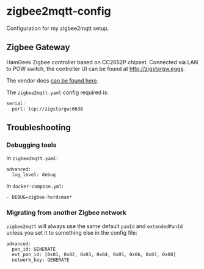 zigbee2mqtt-config
==========

Configuration for my zigbee2mqtt setup.


Zigbee Gateway
----------

HamGeek Zigbee controller based on CC2652P chipset. Connected via LAN to POW switch, the controller
UI can be found at http://zigstargw.eggs.

The vendor docs [can be found here](https://docs.google.com/document/d/1jTb5zv91QcaXOcuIfqH5Ss0eCGM6MlBZ/edit).  

The `zigbee2mqtt.yaml` config required is:
```
serial:
  port: tcp://zigstargw:6638
```


Troubleshooting
----------

### Debugging tools

In `zigbee2mqtt.yaml`:

```
advanced:
  log_level: debug
```

In `docker-compose.yml`:

```
- DEBUG=zigbee-herdsman*
```

### Migrating from another Zigbee network

`zigbee2mqtt` will always use the same default `panId` and `extendedPanId` unless you set it to
something else in the config file:

```
advanced:
  pan_id: GENERATE
  ext_pan_id: [0x01, 0x02, 0x03, 0x04, 0x05, 0x06, 0x07, 0x08]
  network_key: GENERATE
```
